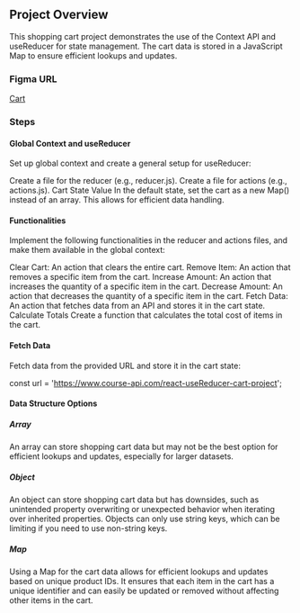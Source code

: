 ## Project Overview

This shopping cart project demonstrates the use of the Context API and useReducer for state management. The cart data is stored in a JavaScript Map to ensure efficient lookups and updates.

### Figma URL

[Cart](https://www.figma.com/file/5AwKjnWuM6BhRYmxdQFpky/Cart?node-id=0%3A1&t=lfaO4zazTd7nqF1q-1)

### Steps

#### Global Context and useReducer

Set up global context and create a general setup for useReducer:

Create a file for the reducer (e.g., reducer.js).
Create a file for actions (e.g., actions.js).
Cart State Value
In the default state, set the cart as a new Map() instead of an array. This allows for efficient data handling.

#### Functionalities

Implement the following functionalities in the reducer and actions files, and make them available in the global context:

Clear Cart: An action that clears the entire cart.
Remove Item: An action that removes a specific item from the cart.
Increase Amount: An action that increases the quantity of a specific item in the cart.
Decrease Amount: An action that decreases the quantity of a specific item in the cart.
Fetch Data: An action that fetches data from an API and stores it in the cart state.
Calculate Totals
Create a function that calculates the total cost of items in the cart.

#### Fetch Data

Fetch data from the provided URL and store it in the cart state:

const url = 'https://www.course-api.com/react-useReducer-cart-project';

#### Data Structure Options

##### Array

An array can store shopping cart data but may not be the best option for efficient lookups and updates, especially for larger datasets.

##### Object

An object can store shopping cart data but has downsides, such as unintended property overwriting or unexpected behavior when iterating over inherited properties. Objects can only use string keys, which can be limiting if you need to use non-string keys.

##### Map

Using a Map for the cart data allows for efficient lookups and updates based on unique product IDs. It ensures that each item in the cart has a unique identifier and can easily be updated or removed without affecting other items in the cart.
